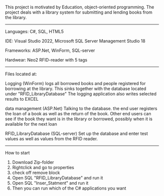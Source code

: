 
This project is motivated by Education, object-oriented programming.
The project deals with a library system for submitting and lending books from the library.

----------------------------------------------------------------------------------------------------
Languages: C#, SQL, HTML5

IDE: Visual Studio 2022, Microsoft SQL Server Management Studio 18

Frameworks: ASP.Net, WinForm, SQL-server

Hardwear: Neo2  RFID-reader with 5 tags

----------------------------------------------------------------------------------------------------
Files located at:

Logging (WinForm)
logs all borrowed books and people registered for borrowing at the library. This sinks together with the database located under "RFID_LibraryDatabase"
The logging application also writes selected results to EXCEL

data management (ASP.Net)
Talking to the database. the end user registers the loan of a book as well as the return of the book.
Other end users can see if the book they want is in the library or borrowed, possibly when it is available for the next loan

RFID_LibraryDatabase (SQL-server)
Set up the database and enter test values ​​as well as values ​​from the RFID reader.

----------------------------------------------------------------------------------------------------
How to start
1) Download Zip-folder 
2) Rightclick and go to properties
3) check off remove block
4) Open SQL "RFID_LibraryDatabase" and run it 
5) Open SQL "Inser_Statment" and run it
6) Then you can run which of the C# applications you want
